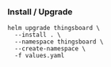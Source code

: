 
### Install / Upgrade
```shell
helm upgrade thingsboard \
  --install . \
  --namespace thingsboard \
  --create-namespace \
  -f values.yaml
```